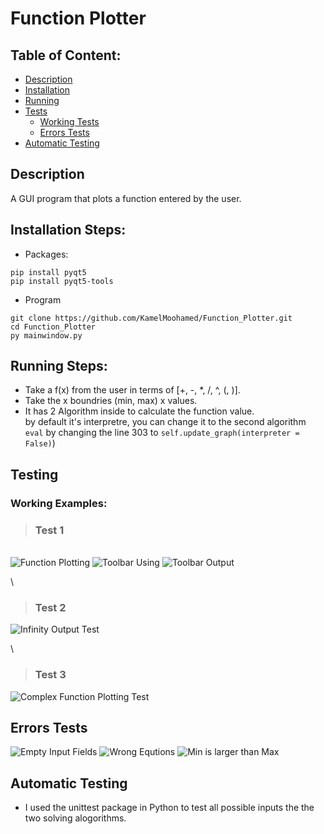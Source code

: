 # Function Plotter

## Table of Content:

<ul>
  <li><a href="#des">Description</a></li>
  <li><a href="#ins">Installation</a></li>
  <li><a href="#run">Running</a></li>
  <li><a href="#te">Tests</a>
    <ul>
      <li><a href="#we">Working Tests</a></li>
      <li><a href="#et">Errors Tests</a></li>
    </ul>
  </li>
  <li><a href="#at">Automatic Testing</a></li>
</ul>

<a id="des"></a>

## Description

A GUI program that plots a function entered by the user.

<a id="ins"></a>

## Installation Steps:

- Packages:

```
pip install pyqt5
pip install pyqt5-tools
```

- Program

```
git clone https://github.com/KamelMoohamed/Function_Plotter.git
cd Function_Plotter
py mainwindow.py
```

<a id="run"></a>

## Running Steps:

- Take a f(x) from the user in terms of [+, -, *, /, ^, (, )].
- Take the x boundries (min, max) x values.
- It has 2 Algorithm inside to calculate the function value. <br>by default it's interpretre, you can change it to the second algorithm `eval` by changing the line 303 to `self.update_graph(interpreter = False)`)

<a id="te"></a>

## Testing

<a id="we"></a>

### Working Examples:

> ### Test 1

\
![Function Plotting](./Documentation_Source/t1.PNG)
![Toolbar Using](./Documentation_Source/t1_1.PNG)
![Toolbar Output](./Documentation_Source/t1_2.PNG)

\

> ### Test 2

![Infinity Output Test](./Documentation_Source/t2.PNG)

\

> ### Test 3

![Complex Function Plotting Test](./Documentation_Source/t3.PNG)

<a id="et"></a>

## Errors Tests

![Empty Input Fields](./Documentation_Source/t4.PNG)
![Wrong Equtions](./Documentation_Source/t5.PNG)
![Min is larger than Max](./Documentation_Source/t6.PNG)

<a id="at"></a>

## Automatic Testing

- I used the unittest package in Python to test all possible inputs the the two solving alogorithms.
